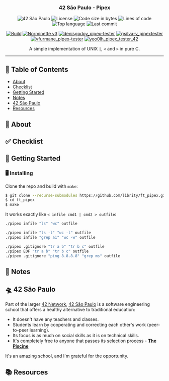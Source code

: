 <h3 align="center">42 São Paulo - Pipex</h3>

<div align="center">

![42 São Paulo](https://img.shields.io/badge/42-SP-1E2952)
![License](https://img.shields.io/github/license/librity/ft_pipex?color=yellow)
![Code size in bytes](https://img.shields.io/github/languages/code-size/librity/ft_pipex?color=blue)
![Lines of code](https://img.shields.io/tokei/lines/github/librity/ft_pipex?color=blueviolet)
![Top language](https://img.shields.io/github/languages/top/librity/ft_pipex?color=ff69b4)
![Last commit](https://img.shields.io/github/last-commit/librity/ft_pipex?color=orange)

</div>

<div align="center">

[![Build](https://github.com/librity/ft_pipex/actions/workflows/build.yml/badge.svg)](https://github.com/librity/ft_pipex/actions/workflows/build.yml)
[![Norminette v3](https://github.com/librity/ft_pipex/actions/workflows/norminette_v3.yml/badge.svg)](https://github.com/librity/ft_pipex/actions/workflows/norminette_v3.yml)
[![denisgodoy_pipex-tester](https://github.com/librity/ft_pipex/actions/workflows/denisgodoy_pipex-tester.yml/badge.svg)](https://github.com/librity/ft_pipex/actions/workflows/denisgodoy_pipex-tester.yml)
[![gsilva-v_pipextester](https://github.com/librity/ft_pipex/actions/workflows/gsilva-v_pipextester.yml/badge.svg)](https://github.com/librity/ft_pipex/actions/workflows/gsilva-v_pipextester.yml)
[![vfurmane_pipex-tester](https://github.com/librity/ft_pipex/actions/workflows/vfurmane_pipex-tester.yml/badge.svg)](https://github.com/librity/ft_pipex/actions/workflows/vfurmane_pipex-tester.yml)
[![yoo0lh_pipex_tester_42](https://github.com/librity/ft_pipex/actions/workflows/yoo0lh_pipex_tester_42.yml/badge.svg)](https://github.com/librity/ft_pipex/actions/workflows/yoo0lh_pipex_tester_42.yml)

</div>

<p align="center"> A simple implementation of UNIX <code>|</code>, <code><</code> and <code>></code> in pure C.
  <br>
</p>

---

## 📜 Table of Contents

- [About](#about)
- [Checklist](#checklist)
- [Getting Started](#getting_started)
- [Notes](#notes)
- [42 São Paulo](#ft_sp)
- [Resources](#resources)

## 🧐 About <a name = "about"></a>

## ✅ Checklist <a name = "checklist"></a>

## 🏁 Getting Started <a name = "getting_started"></a>

### 🖥️ Installing

Clone the repo and build with `make`:

```bash
$ git clone --recurse-submodules https://github.com/librity/ft_pipex.git
$ cd ft_pipex
$ make
```

It works exactly like `< infile cmd1 | cmd2 > outfile`:

```bash
./pipex infile "ls" "wc" outfile

./pipex infile "ls -l" "wc -l" outfile
./pipex infile "grep a1" "wc -w" outfile

./pipex .gitignore "tr a b" "tr b c" outfile
./pipex EOF "tr a b" "tr b c" outfile
./pipex .gitignore "ping 8.8.8.8" "grep ms" outfile
```

## 📝 Notes <a name = "notes"></a>

## 🛸 42 São Paulo <a name = "ft_sp"></a>

Part of the larger [42 Network](https://www.42.fr/42-network/),
[42 São Paulo](https://www.42sp.org.br/) is a software engineering school
that offers a healthy alternative to traditional education:

- It doesn't have any teachers and classes.
- Students learn by cooperating
  and correcting each other's work (peer-to-peer learning).
- Its focus is as much on social skills as it is on technical skills.
- It's completely free to anyone that passes its selection process -
  [**The Piscine**](https://42.fr/en/admissions/42-piscine/)

It's an amazing school, and I'm grateful for the opportunity.

## 📚 Resources <a name = "resources"></a>
